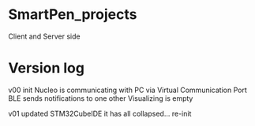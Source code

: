 # SmartPen_projects
Client and Server side

# Version log
v00 
init 
Nucleo is communicating with PC via Virtual Communication Port
BLE sends notifications to one other
Visualizing is empty

v01
updated STM32CubeIDE it has all collapsed... re-init

